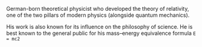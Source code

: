 German-born theoretical physicist who developed the theory of relativity, one of the two pillars of modern physics (alongside quantum mechanics).

His work is also known for its influence on the philosophy of science. He is best known to the general public for his mass–energy equivalence formula `E = mc2`